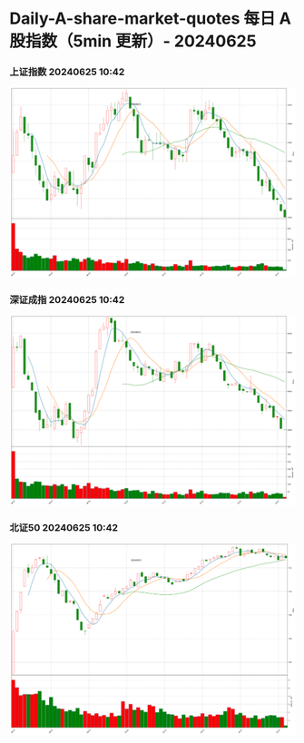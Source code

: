 
# Daily-A-share-market-quotes 每日 A 股指数（5min 更新）- 20240625

### 上证指数 20240625 10:42
![](./fig/2024/6/20240625-sh000001.png)

### 深证成指 20240625 10:42
![](./fig/2024/6/20240625-sz399001.png)

### 北证50 20240625 10:42
![](./fig/2024/6/20240625-bj899050.png)
